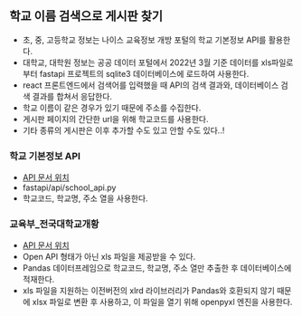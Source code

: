 ## 학교 이름 검색으로 게시판 찾기

- 초, 중, 고등학교 정보는 나이스 교육정보 개방 포털의 학교 기본정보 API를 활용한다.
- 대학교, 대학원 정보는 공공 데이터 포털에서 2022년 3월 기준 데이터를 xls파일로부터 fastapi 프로젝트의 sqlite3 데이터베이스에 로드하여 사용한다.
- react 프론트엔드에서 검색어를 입력했을 때 API의 검색 결과와, 데이터베이스 검색 결과를 합쳐서 응답한다.
- 학교 이름이 같은 경우가 있기 때문에 주소를 수집한다.
- 게시판 페이지의 간단한 url을 위해 학교코드를 사용한다.
- 기타 종류의 게시판은 이후 추가할 수도 있고 안할 수도 있다..!

### 학교 기본정보 API

- [API 문서 위치](https://open.neis.go.kr/portal/data/service/selectServicePage.do?page=1&rows=10&sortColumn=&sortDirection=&infId=OPEN17020190531110010104913&infSeq=2)
- fastapi/api/school_api.py
- 학교코드, 학교명, 주소 열을 사용한다.

### 교육부\_전국대학교개황

- [API 문서 위치](https://www.data.go.kr/data/15100330/fileData.do)
- Open API 형태가 아닌 xls 파일을 제공받을 수 있다.
- Pandas 데이터프레임으로 학교코드, 학교명, 주소 열만 추출한 후 데이터베이스에 적재한다.
- xls 파일을 지원하는 이전버전의 xlrd 라이브러리가 Pandas와 호환되지 않기 때문에 xlsx 파일로 변환 후 사용하고, 이 파일을 열기 위해 openpyxl 엔진을 사용한다.
